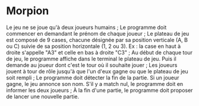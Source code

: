 # Morpion

Le jeu ne se joue qu'à deux joueurs humains ;
Le programme doit commencer en demandant le prénom de chaque joueur ; Le plateau de jeu est composé de 9 cases, chacune désignée par sa position verticale (A, B ou C) suivie de sa position horizontale (1, 2 ou 3). Ex : la case en haut à droite s'appelle "A3" et celle en bas à droite "C3" ;
Au début de chaque tour de jeu, le programme affiche dans le terminal le plateau de jeu. Puis il demande au joueur dont c'est le tour où il souhaite jouer ;
Les joueurs jouent à tour de rôle jusqu'à que l'un d'eux gagne ou que le plateau de jeu soit rempli ;
Le programme doit détecter la fin de la partie. Si un joueur gagne, le jeu annonce son nom. S'il y a match nul, le programme doit en informer les deux joueurs ;
À la fin d'une partie, le programme doit proposer de lancer une nouvelle partie.
